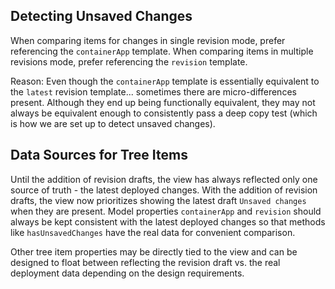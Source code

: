 ## Detecting Unsaved Changes

When comparing items for changes in single revision mode, prefer referencing the `containerApp` template.  When comparing items in multiple revisions mode, prefer referencing the `revision` template.

Reason:  Even though the `containerApp` template is essentially equivalent to the `latest` revision template... sometimes there are micro-differences present.  Although they end up being functionally equivalent, they may not always be equivalent enough to consistently pass a deep copy test (which is how we are set up to detect unsaved changes).

## Data Sources for Tree Items

Until the addition of revision drafts, the view has always reflected only one source of truth - the latest deployed changes.  With the addition of revision drafts, the view now prioritizes showing the latest draft `Unsaved changes` when they are present.  Model properties `containerApp` and `revision` should always be kept consistent with the latest deployed changes so that methods like `hasUnsavedChanges` have the real data for convenient comparison.

Other tree item properties may be directly tied to the view and can be designed to float between reflecting the revision draft vs. the real deployment data depending on the design requirements.
